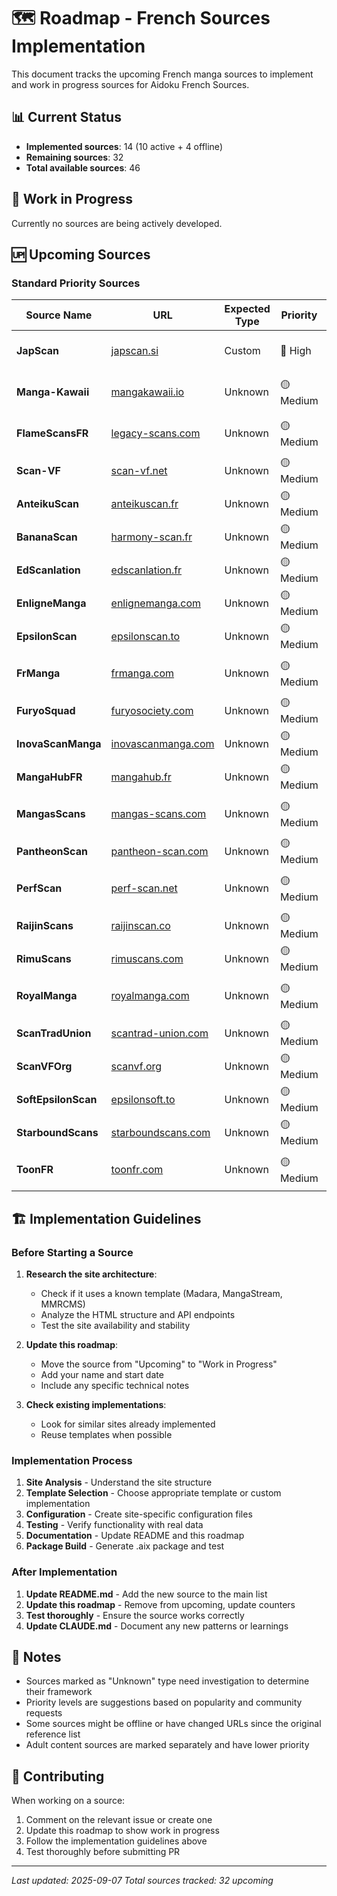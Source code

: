 # 🗺️ Roadmap - French Sources Implementation

This document tracks the upcoming French manga sources to implement and work in progress sources for Aidoku French Sources.

## 📊 Current Status

- **Implemented sources**: 14 (10 active + 4 offline)
- **Remaining sources**: 32
- **Total available sources**: 46

## 🔄 Work in Progress

Currently no sources are being actively developed.

## 🆙 Upcoming Sources

### Standard Priority Sources

| Source Name         | URL                                              | Expected Type | Priority  | Notes                      |
| ------------------- | ------------------------------------------------ | ------------- | --------- | -------------------------- |
| **JapScan**         | [japscan.si](https://japscan.si)                 | Custom        | 🔴 High   | Major French manga source  |
| **Manga-Kawaii**    | [mangakawaii.io](https://mangakawaii.io)         | Unknown       | 🟡 Medium | Popular community site     |
| **FlameScansFR**    | [legacy-scans.com](https://legacy-scans.com)     | Unknown       | 🟡 Medium | Active scanlation group    |
| **Scan-VF**         | [scan-vf.net](https://scan-vf.net)               | Unknown       | 🟡 Medium | Well-known French site     |
| **AnteikuScan**     | [anteikuscan.fr](https://anteikuscan.fr)         | Unknown       | 🟡 Medium | Scanlation group           |
| **BananaScan**      | [harmony-scan.fr](https://harmony-scan.fr)       | Unknown       | 🟡 Medium | Community source           |
| **EdScanlation**    | [edscanlation.fr](https://edscanlation.fr)       | Unknown       | 🟡 Medium | Scanlation team            |
| **EnligneManga**    | [enlignemanga.com](https://enlignemanga.com)     | Unknown       | 🟡 Medium | Online manga platform      |
| **EpsilonScan**     | [epsilonscan.to](https://epsilonscan.to)         | Unknown       | 🟡 Medium | Scanlation group           |
| **FrManga**         | [frmanga.com](https://frmanga.com)               | Unknown       | 🟡 Medium | French manga source        |
| **FuryoSquad**      | [furyosociety.com](https://furyosociety.com)     | Unknown       | 🟡 Medium | Scanlation group           |
| **InovaScanManga**  | [inovascanmanga.com](https://inovascanmanga.com) | Unknown       | 🟡 Medium | Scan community             |
| **MangaHubFR**      | [mangahub.fr](https://mangahub.fr)               | Unknown       | 🟡 Medium | French manga hub           |
| **MangasScans**     | [mangas-scans.com](https://mangas-scans.com)     | Unknown       | 🟡 Medium | Manga scanning source      |
| **PantheonScan**    | [pantheon-scan.com](https://pantheon-scan.com)   | Unknown       | 🟡 Medium | Scanlation group           |
| **PerfScan**        | [perf-scan.net](https://perf-scan.net)           | Unknown       | 🟡 Medium | Quality-focused scans      |
| **RaijinScans**     | [raijinscan.co](https://raijinscan.co)           | Unknown       | 🟡 Medium | Scanlation group           |
| **RimuScans**       | [rimuscans.com](https://rimuscans.com)           | Unknown       | 🟡 Medium | Scanlation team            |
| **RoyalManga**      | [royalmanga.com](https://royalmanga.com)         | Unknown       | 🟡 Medium | Premium manga source       |
| **ScanTradUnion**   | [scantrad-union.com](https://scantrad-union.com) | Unknown       | 🟡 Medium | Scanlation union           |
| **ScanVFOrg**       | [scanvf.org](https://scanvf.org)                 | Unknown       | 🟡 Medium | VF scanning organization   |
| **SoftEpsilonScan** | [epsilonsoft.to](https://epsilonsoft.to)         | Unknown       | 🟡 Medium | Related to EpsilonScan     |
| **StarboundScans**  | [starboundscans.com](https://starboundscans.com) | Unknown       | 🟡 Medium | Scanlation group           |
| **ToonFR**          | [toonfr.com](https://toonfr.com)                 | Unknown       | 🟡 Medium | French toon/webtoon source |

## 🏗️ Implementation Guidelines

### Before Starting a Source

1. **Research the site architecture**:

   - Check if it uses a known template (Madara, MangaStream, MMRCMS)
   - Analyze the HTML structure and API endpoints
   - Test the site availability and stability

2. **Update this roadmap**:

   - Move the source from "Upcoming" to "Work in Progress"
   - Add your name and start date
   - Include any specific technical notes

3. **Check existing implementations**:
   - Look for similar sites already implemented
   - Reuse templates when possible

### Implementation Process

1. **Site Analysis** - Understand the site structure
2. **Template Selection** - Choose appropriate template or custom implementation
3. **Configuration** - Create site-specific configuration files
4. **Testing** - Verify functionality with real data
5. **Documentation** - Update README and this roadmap
6. **Package Build** - Generate .aix package and test

### After Implementation

1. **Update README.md** - Add the new source to the main list
2. **Update this roadmap** - Remove from upcoming, update counters
3. **Test thoroughly** - Ensure the source works correctly
4. **Update CLAUDE.md** - Document any new patterns or learnings

## 📝 Notes

- Sources marked as "Unknown" type need investigation to determine their framework
- Priority levels are suggestions based on popularity and community requests
- Some sources might be offline or have changed URLs since the original reference list
- Adult content sources are marked separately and have lower priority

## 🤝 Contributing

When working on a source:

1. Comment on the relevant issue or create one
2. Update this roadmap to show work in progress
3. Follow the implementation guidelines above
4. Test thoroughly before submitting PR

---

_Last updated: 2025-09-07_
_Total sources tracked: 32 upcoming_
